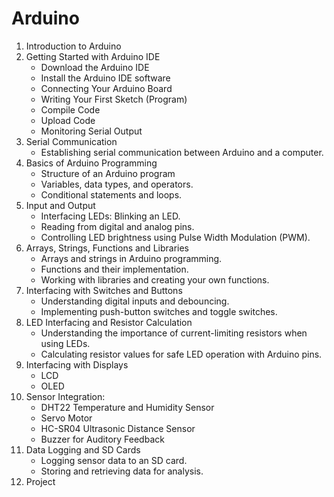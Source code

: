 # Arduino

1. Introduction to Arduino 
2. Getting Started with Arduino IDE
    * Download the Arduino IDE
    * Install the Arduino IDE software
    * Connecting Your Arduino Board
    * Writing Your First Sketch (Program)
    * Compile Code
    * Upload Code
    * Monitoring Serial Output 
3. Serial Communication
    * Establishing serial communication between Arduino and a computer.
4. Basics of Arduino Programming
    * Structure of an Arduino program
    * Variables, data types, and operators.
    * Conditional statements and loops.
5. Input and Output
    * Interfacing LEDs: Blinking an LED.
    * Reading from digital and analog pins.
    * Controlling LED brightness using Pulse Width Modulation (PWM).
6. Arrays, Strings, Functions and Libraries
    * Arrays and strings in Arduino programming.
    * Functions and their implementation.
    * Working with libraries and creating your own functions.
7. Interfacing with Switches and Buttons
    * Understanding digital inputs and debouncing.
    * Implementing push-button switches and toggle switches.
8. LED Interfacing and Resistor Calculation
    * Understanding the importance of current-limiting resistors when using LEDs.
    * Calculating resistor values for safe LED operation with Arduino pins.
9. Interfacing with Displays
    * LCD
    * OLED
10. Sensor Integration:
    * DHT22 Temperature and Humidity Sensor
    * Servo Motor
    * HC-SR04 Ultrasonic Distance Sensor
    * Buzzer for Auditory Feedback
11. Data Logging and SD Cards
    * Logging sensor data to an SD card.
    * Storing and retrieving data for analysis.
12. Project

